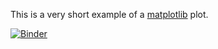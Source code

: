 This is a very short example of a [matplotlib](https://matplotlib.org/) plot.

[![Binder](https://mybinder.org/badge.svg)](https://mybinder.org/v2/gh/boileaum/exponential/master?filepath=exponential.ipynb)
